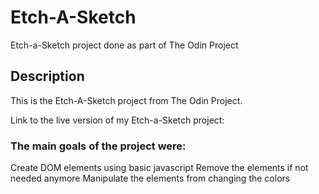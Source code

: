 # Etch-A-Sketch
Etch-a-Sketch project done as part of The Odin Project
## Description
This is the Etch-A-Sketch project from The Odin Project.

Link to the live version of my Etch-a-Sketch project:

### The main goals of the project were:
Create DOM elements using basic javascript
Remove the elements if not needed anymore 
Manipulate the elements from changing the colors
